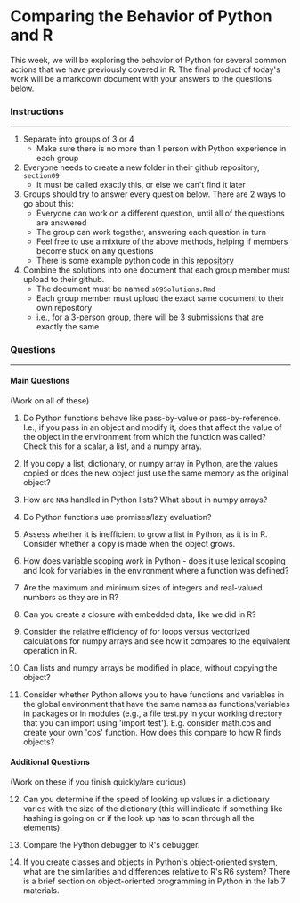# Comparing the Behavior of Python and R

This week, we will be exploring the behavior of Python for several common 
actions that we have previously covered in R. The final product of today's work 
will be a markdown document with your answers to the questions below.

### Instructions

----------

1) Separate into groups of 3 or 4
    - Make sure there is no more than 1 person with Python experience in each group
2) Everyone needs to create a new folder in their github repository, `section09`
    - It must be called exactly this, or else we can't find it later
3) Groups should try to answer every question below. There are 2 ways to go about this:
    - Everyone can work on a different question, until all of the questions are answered
    - The group can work together, answering each question in turn
    - Feel free to use a mixture of the above methods, helping if members become stuck
    on any questions
    - There is some example python code in this [repository](./syntax.py)
4) Combine the solutions into one document that each group member must upload to their
github.
    - The document must be named `s09Solutions.Rmd`
    - Each group member must upload the exact same document to their own repository
    - i.e., for a 3-person group, there will be 3 submissions that are exactly the same

### Questions

----------

#### Main Questions

(Work on all of these)

1) Do Python functions behave like pass-by-value or pass-by-reference.  
I.e., if you pass in an object and modify it, does that affect the value of the 
object in the environment from which the function was called?  
Check this for a scalar, a list, and a numpy array.

2) If you copy a list, dictionary, or numpy array in Python, are the values copied 
or does the new object just use the same memory as the original object?

3) How are `NA`s handled in Python lists? What about in numpy arrays?

4) Do Python functions use promises/lazy evaluation?

5) Assess whether it is inefficient to grow a list in Python, as it is in R. 
Consider whether a copy is made when the object grows.

6) How does variable scoping work in Python - does it use lexical scoping and 
look for variables in the environment where a function was defined?

7) Are the maximum and minimum sizes of integers and real-valued numbers as they are in R?

8) Can you create a closure with embedded data, like we did in R?

9) Consider the relative efficiency of for loops versus vectorized calculations 
for numpy arrays and see how it compares to the equivalent operation in R. 

10) Can lists and numpy arrays be modified in place, without copying the object?

11) Consider whether Python allows you to have functions and variables in the 
global environment that have the same names as functions/variables in packages or 
in modules (e.g., a file test.py in your working directory that you can import 
using 'import test'). E.g. consider math.cos and create your own 'cos' function. 
How does this compare to how R finds objects?


#### Additional Questions

(Work on these if you finish quickly/are curious)

12) Can you determine if the speed of looking up values in a dictionary varies 
with the size of the dictionary (this will indicate if something like hashing is 
going on or if the look up has to scan through all the elements).

13) Compare the Python debugger to R's debugger.

14) If you create classes and objects in Python's object-oriented system, what are 
the similarities and differences relative to R's R6 system? There is a brief section 
on object-oriented programming in Python in the lab 7 materials.

